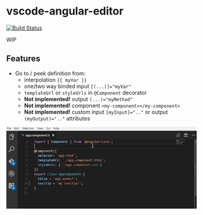 # vscode-angular-editor

[![Build Status](https://travis-ci.org/VismaLietuva/vscode-angular-editor.svg?branch=master)](https://travis-ci.org/VismaLietuva/vscode-angular-editor)

WIP

## Features

- Go to / peek definition from:
  - interpolation `{{ myVar }}`
  - one/two way binded input `[(...)]="myVar"`
  - `templateUrl` or `styleUrls` in `@Component` decorator
  - **Not implemented!** output `(...)="myMethod"`
  - **Not implemented!** component `<my-component></my-component>`
  - **Not implemented!** custom input `[myInput]=".."` or output `(myOutput)=".."` attributes

![working](images/example.gif)